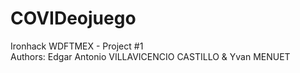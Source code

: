 # COVIDeojuego <br>
Ironhack WDFTMEX - Project #1 <br>
Authors: Edgar Antonio VILLAVICENCIO CASTILLO & Yvan MENUET

